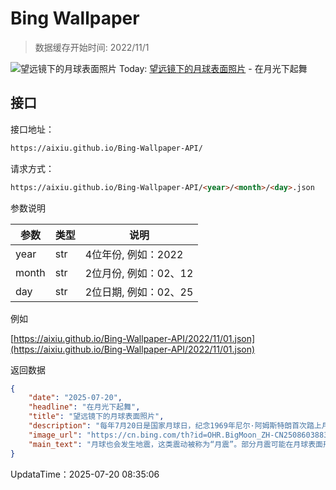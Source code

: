# Bing Wallpaper

> 数据缓存开始时间: 2022/11/1

![望远镜下的月球表面照片](https://cn.bing.com/th?id=OHR.BigMoon_ZH-CN2508603883_1920x1080.webp)
Today: [望远镜下的月球表面照片](https://cn.bing.com/th?id=OHR.BigMoon_ZH-CN2508603883_1920x1080.webp) - 在月光下起舞

## 接口

接口地址：

```html
https://aixiu.github.io/Bing-Wallpaper-API/
```

请求方式：

```html
https://aixiu.github.io/Bing-Wallpaper-API/<year>/<month>/<day>.json
```

参数说明

| 参数 | 类型 | 说明 |
| - | - | - |
| year | str | 4位年份, 例如：2022 |
| month | str | 2位月份, 例如：02、12 |
| day | str | 2位日期, 例如：02、25 |

例如

[https://aixiu.github.io/Bing-Wallpaper-API/2022/11/01.json](https://aixiu.github.io/Bing-Wallpaper-API/2022/11/01.json)

返回数据

```json
{
    "date": "2025-07-20",
    "headline": "在月光下起舞",
    "title": "望远镜下的月球表面照片",
    "description": "每年7月20日是国家月球日，纪念1969年尼尔·阿姆斯特朗首次踏上月球这一具有历史意义的时刻。他的那句宣言：“这是我个人的一小步，却是人类的一大步”，也随之载入史册。紧随其后的是巴兹·奥尔德林，成为第二位登上月球的人。",
    "image_url": "https://cn.bing.com/th?id=OHR.BigMoon_ZH-CN2508603883_1920x1080.webp",
    "main_text": "月球也会发生地震，这类震动被称为“月震”。部分月震可能在月球表面形成裂缝，导致气体逸出。对当年的阿波罗宇航员而言，那无疑是一片既陌生又神秘的着陆景观。"
}
```

UpdataTime：2025-07-20 08:35:06
